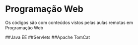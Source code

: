 # Programação Web

Os códigos são com conteúdos vistos pelas aulas remotas em Programação Web

##Java EE
##Servlets
##Apache TomCat
